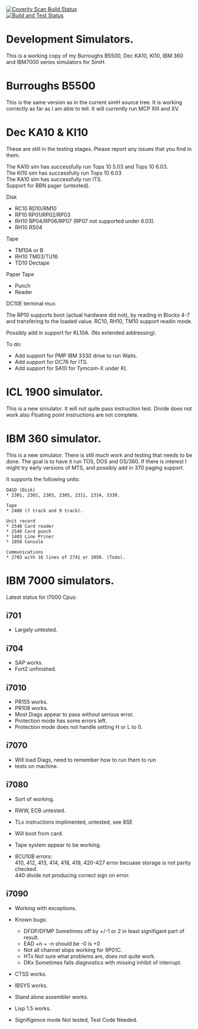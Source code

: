
[![Coverity Scan Build Status](https://scan.coverity.com/projects/12020/badge.svg)](https://scan.coverity.com/projects/rcornwell-sims)  
[![Build and Test Status](https://travis-ci.org/rcornwell/sims.svg?branch=master)](https://travis-ci.org/rcornwell/sims)

# Development Simulators.

This is a working copy of my Burroughs B5500, Dec KA10, KI10, IBM 360 and IBM7000 series
simulators for SimH.

# Burroughs B5500

This is the same version as in the current simH source tree. It is working
correctly as far as I am able to tell. It will currently run MCP XIII and XV.

# Dec KA10 & KI10

These are still in the testing stages. Please report any issues that you find in them.

The KA10 sim has successfully run Tops 10 5.03 and Tops 10 6.03.  
The KI10 sim has successfully run Tops 10 6.03   
The KA10 sim has successfully run ITS.  
Support for BBN pager (untested).  

   Disk   
   * RC10 RD10/RM10  
   * RP10 RP01/RP02/RP03  
   * RH10 RP04/RP06/RP07 (RP07 not supported under 6.03).   
   * RH10 RS04  

   Tape  
   * TM10A or B  
   * RH10 TM03/TU16  
   * TD10 Dectape  

   Paper Tape  
   * Punch  
   * Reader  
 
   DC10E terminal mux.  

   The RP10 supports boot (actual hardware did not), by reading in Blocks 4-7
and transfering to the loaded value. RC10, RH10, TM10 support readin mode. 

   Possibly add in support for KL10A. (No extended addressing). 

To do:  
   * Add support for PMP IBM 3330 drive to run Waits.  
   * Add support for DC76 for ITS.  
   * Add support for SA10 for Tymcom-X under KI.

# ICL 1900 simulator.

This is a new simulator. It will not quite pass instruction test. Divide does not work
also Floating point instructions are not complete. 

# IBM 360 simulator.

This is a new simulator. There is still much work and testing that needs to be done.
The goal is to have it run TOS, DOS and OS/360. If there is interest I might try early 
versions of MTS, and possibly add in 370 paging support.

It supports the following units:

    DASD (Disk)
    * 2301, 2302, 2303, 2305, 2311, 2314, 3330.
    
    Tape
    * 2400 (7 track and 9 track).

    Unit record
    * 2540 Card reader
    * 2540 Card punch
    * 1403 Line Priner
    * 1050 Console

    Communications
    * 2703 with 16 lines of 2741 or 1050. (Todo).

# IBM 7000 simulators.
Latest status for I7000 Cpus: 

## i701

   * Largely untested.  

## i704
   * SAP works.  
   * Fort2 unfinished.  

## i7010
   * PR155 works.
   * PR108 works.
   * Most Diags appear to pass without serious error.
   * Protection mode has some errors left.  
   * Protection mode does not handle setting H or L to 0.  

## i7070
   * Will load Diags, need to remember how to run them to run
   * tests on machine.   

## i7080
   * Sort of working.   
   * RWW, ECB untested.  
   * TLx instructions implimented, untested, see 8SE  
   * Will boot from card.  
   * Tape system appear to be working.  

   * 8CU10B errors:  
	410, 412, 413, 414, 418, 419, 420-427 error becuase
		storage is not parity checked.   
	440 divide not producing correct sign on error.  

## i7090
   * Working with exceptions.  

   * Known bugs:  

      * DFDP/DFMP     Sometimes off by +/-1 or 2 in least signifigant part of result.  
      * EAD           +n + -n should be -0 is +0
      * Not all channel skips working for 9P01C.
      * HTx	Not sure what problems are, does not quite work.  
      * DKx	Sometimes fails diagnostics with missing inhibit of interrupt.   

   * CTSS    works.  
  
   * IBSYS   works.  
  
   * Stand alone assembler works.  

   * Lisp 1.5 works.  

   * Signifigence mode Not tested, Test Code Needed.  

